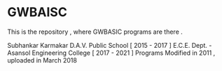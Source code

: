 # GWBAISC
This is the repository , where GWBASIC programs are there . 

Subhankar Karmakar 
D.A.V. Public School [ 2015 - 2017 ] 
E.C.E. Dept. - Asansol Engineering College [ 2017 - 2021 ] 
Programs Modified in 2011 , uploaded in March  2018
